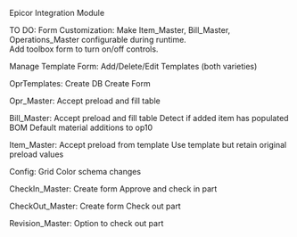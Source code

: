 Epicor Integration Module

TO DO:
Form Customization:
Make Item_Master, Bill_Master, Operations_Master configurable during runtime.  
Add toolbox form to turn on/off controls.

Manage Template Form:
Add/Delete/Edit Templates (both varieties)

OprTemplates:
Create DB
Create Form

Opr_Master:
Accept preload and fill table

Bill_Master:
Accept preload and fill table
Detect if added item has populated BOM
Default material additions to op10

Item_Master:
Accept preload from template
Use template but retain original preload values

Config:
Grid Color schema changes

CheckIn_Master:
Create form
Approve and check in part

CheckOut_Master:
Create form
Check out part

Revision_Master:
Option to check out part

